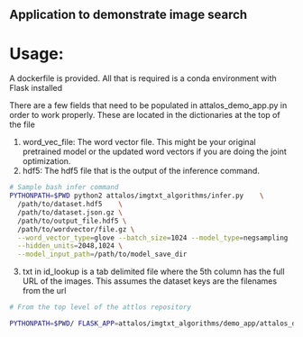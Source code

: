 ## Application to demonstrate image search

# Usage: 
A dockerfile is provided. All that is required is a conda environment with Flask installed

There are a few fields that need to be populated in attalos_demo_app.py in order to work properly. These are located in the dictionaries at the top of the file

1. word_vec_file: The word vector file. This might be your original pretrained model or the updated word vectors if you are doing the joint optimization.
2. hdf5: The hdf5 file that is the output of the inference command. 
```bash
# Sample bash infer command
PYTHONPATH=$PWD python2 attalos/imgtxt_algorithms/infer.py    \
  /path/to/dataset.hdf5    \
  /path/to/dataset.json.gz \
  /path/to/output_file.hdf5 \
  /path/to/wordvector/file.gz \
  --word_vector_type=glove --batch_size=1024 --model_type=negsampling  \
  --hidden_units=2048,1024 \
  --model_input_path=/path/to/model_save_dir
```
3. txt in id_lookup is a tab delimited file where the 5th column has the full URL of the images. This assumes the dataset keys are the filenames from the url
```bash
# From the top level of the attlos repository

PYTHONPATH=$PWD/ FLASK_APP=attalos/imgtxt_algorithms/demo_app/attalos_demo_app.py flask run --host=0.0.0.0
```
